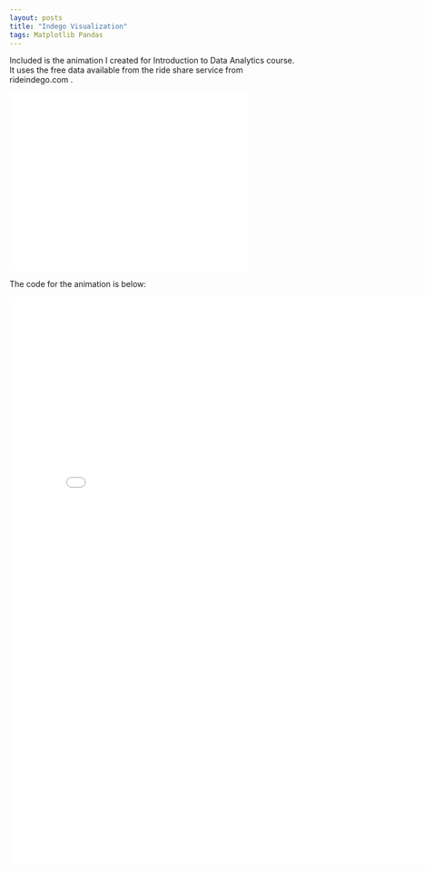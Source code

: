 ```yaml
---
layout: posts
title: "Indego Visualization"
tags: Matplotlib Pandas
---
```


Included is the animation I created for Introduction to Data Analytics course. It uses the free data available from the ride share service
from rideindego.com . 

<iframe width="420" height="315" class="embed-responsive-item" src="/assets/video/ani.mp4" frameborder="0" allowfullscreen></iframe>


The code for the animation is below:

<embed src="/assets/pdf/indego.pdf" width="800px" height="1000px" />
